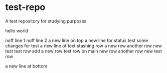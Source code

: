 # test-repo

A test repository for studying purposes

hello world

noff line 1
noff line 2
a new line on top
a new line for status test
some changes for test
a new line of text
stashing row
a new row
another row
new test
test row
add a new row
test row on main
new row
another row
new test row

a new line at bottom

